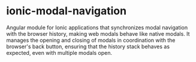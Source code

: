 # ionic-modal-navigation
Angular module for Ionic applications that synchronizes modal navigation with the browser history, making web modals behave like native modals. It manages the opening and closing of modals in coordination with the browser's back button, ensuring that the history stack behaves as expected, even with multiple modals open.
